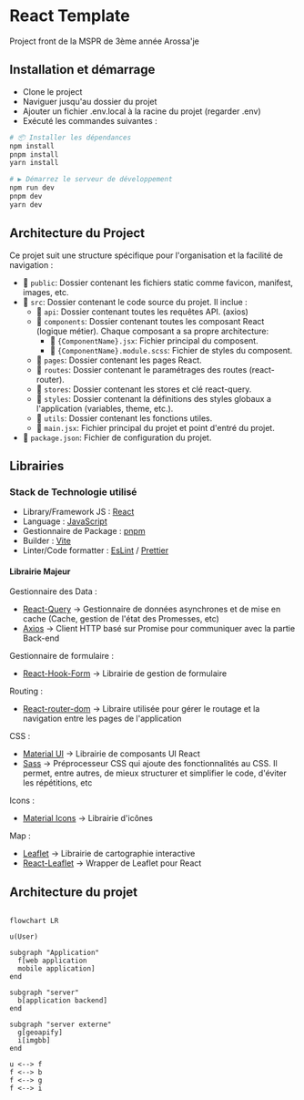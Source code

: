 # React Template

Project front de la MSPR de 3ème année Arossa'je

## Installation et démarrage

- Clone le project
- Naviguer jusqu'au dossier du projet
- Ajouter un fichier .env.local à la racine du projet (regarder .env)
- Exécuté les commandes suivantes :

```bash
# 📦 Installer les dépendances
npm install
pnpm install
yarn install

# ▶️ Démarrez le serveur de développement
npm run dev
pnpm dev
yarn dev
```

## Architecture du Project

Ce projet suit une structure spécifique pour l'organisation et la facilité de navigation :

- 📁 `public`: Dossier contenant les fichiers static comme favicon, manifest, images, etc.
- 📁 `src`: Dossier contenant le code source du projet. Il inclue :
  - 📁 `api`: Dossier contenant toutes les requêtes API. (axios)
  - 📁 `components`: Dossier contenant toutes les composant React (logique métier). Chaque composant a sa propre architecture:
    - 📄 `{ComponentName}.jsx`: Fichier principal du composent.
    - 📄 `{ComponentName}.module.scss`: Fichier de styles du composent.
  - 📁 `pages`: Dossier contenant les pages React.
  - 📁 `routes`: Dossier contenant le paramétrages des routes (react-router).
  - 📁 `stores`: Dossier contenant les stores et clé react-query.
  - 📁 `styles`: Dossier contenant la définitions des styles globaux a l'application (variables, theme, etc.).
  - 📁 `utils`: Dossier contenant les fonctions utiles.
  - 📄 `main.jsx`: Fichier principal du projet et point d'entré du projet.
- 📄 `package.json`: Fichier de configuration du projet.

## Librairies

### Stack de Technologie utilisé

- Library/Framework JS : [React](https://reactjs.org/)
- Language : [JavaScript](https://developer.mozilla.org/fr/docs/Web/JavaScript)
- Gestionnaire de Package : [pnpm](https://pnpm.io/)
- Builder : [Vite](https://vitejs.dev/)
- Linter/Code formatter : [EsLint](https://eslint.org/) / [Prettier](https://prettier.io/)

#### Librairie Majeur

Gestionnaire des Data :

- [React-Query](https://tanstack.com/query/v4/docs/react/overview) → Gestionnaire de données asynchrones et de mise en cache (Cache, gestion de l'état des Promesses, etc)
- [Axios](https://axios-http.com/fr/docs/intro) → Client HTTP basé sur Promise pour communiquer avec la partie Back-end

Gestionnaire de formulaire :

- [React-Hook-Form](https://react-hook-form.com/) → Librairie de gestion de formulaire

Routing :

- [React-router-dom](https://reactrouter.com/web/guides/quick-start) → Libraire utilisée pour gérer le routage et la navigation entre les pages de l'application

CSS :

- [Material UI](https://mui.com/) → Librairie de composants UI React
- [Sass](https://sass-lang.com/) → Préprocesseur CSS qui ajoute des fonctionnalités au CSS. Il permet, entre autres, de mieux structurer et simplifier le code, d'éviter les répétitions, etc

Icons :

- [Material Icons](https://mui.com/components/material-icons/) → Librairie d'icônes

Map :

- [Leaflet](https://leafletjs.com/) → Librairie de cartographie interactive
- [React-Leaflet](https://react-leaflet.js.org/) → Wrapper de Leaflet pour React

## Architecture du projet

```mermaid

flowchart LR

u(User)

subgraph "Application"
  f[web application
  mobile application]
end

subgraph "server"
  b[application backend]
end

subgraph "server externe"
  g[geoapify]
  i[imgbb]
end

u <--> f
f <--> b
f <--> g
f <--> i

```
